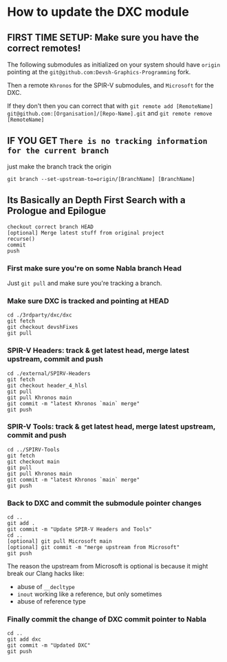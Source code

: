 # How to update the DXC module

## FIRST TIME SETUP: Make sure you have the correct remotes!

The following submodules as initialized on your system should have `origin` pointing at the `git@github.com:Devsh-Graphics-Programming` fork.

Then a remote `Khronos` for the SPIR-V submodules, and `Microsoft` for the DXC.

If they don't then you can correct that with `git remote add [RemoteName] git@github.com:[Organisation]/[Repo-Name].git` and `git remote remove [RemoteName]`

## IF YOU GET `There is no tracking information for the current branch`

just make the branch track the origin
```
git branch --set-upstream-to=origin/[BranchName] [BranchName]
```

## Its Basically an Depth First Search with a Prologue and Epilogue

```
checkout correct branch HEAD
[optional] Merge latest stuff from original project
recurse()
commit
push
```

### First make sure you're on some Nabla branch Head

Just `git pull` and make sure you're tracking a branch.

### Make sure DXC is tracked and pointing at HEAD

```
cd ./3rdparty/dxc/dxc
git fetch
git checkout devshFixes
git pull
```

### SPIR-V Headers: track & get latest head, merge latest upstream, commit and push

```
cd ./external/SPIRV-Headers
git fetch
git checkout header_4_hlsl
git pull
git pull Khronos main
git commit -m "latest Khronos `main` merge"
git push
```

### SPIR-V Tools: track & get latest head, merge latest upstream, commit and push

```
cd ../SPIRV-Tools
git fetch
git checkout main
git pull
git pull Khronos main
git commit -m "latest Khronos `main` merge"
git push
```

### Back to DXC and commit the submodule pointer changes

```
cd ..
git add .
git commit -m "Update SPIR-V Headers and Tools"
cd ..
[optional] git pull Microsoft main
[optional] git commit -m "merge upstream from Microsoft"
git push
```

The reason the upstream from Microsoft is optional is because it might break our Clang hacks like:
- abuse of `__decltype`
- `inout` working like a reference, but only sometimes
- abuse of reference type

### Finally commit the change of DXC commit pointer to Nabla

```
cd ..
git add dxc
git commit -m "Updated DXC"
git push
```
